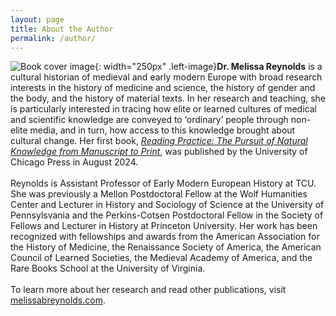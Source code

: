 ```yaml
---
layout: page
title: About the Author
permalink: /author/
---
```


![Book cover image](https://press.uchicago.edu/dam/ucp/books/jacket/978/02/26/83/9780226834894.jpg){: width="250px" .left-image}**Dr. Melissa Reynolds** is a cultural historian of medieval and early modern Europe with broad 
research interests in the
history of medicine and science, the history of gender and the body, and the history of
material texts. In her research and teaching, she is particularly interested in
tracing how elite or learned cultures of medical and scientific knowledge are conveyed
to ‘ordinary’ people through non-elite media, and in turn, how access to this knowledge
brought about cultural change. Her first book, [_Reading Practice: The Pursuit of Natural Knowledge from Manuscript to Print_](https://press.uchicago.edu/ucp/books/book/chicago/R/bo222256991.html), was published by the University of Chicago Press in August 2024. 
<br>
<br>
Reynolds is Assistant Professor of Early Modern 
European History at TCU. She was previously a Mellon Postdoctoral Fellow at the Wolf Humanities Center 
and Lecturer in History and Sociology of Science at the University of Pennsylsvania and the Perkins-Cotsen Postdoctoral Fellow in the Society 
of Fellows and Lecturer in History at Princeton University. Her work has been 
recognized with fellowships and awards from the American Association for the History of Medicine, the Renaissance 
Society of America, the American Council of Learned Societies, the Medieval Academy of 
America, and the Rare Books School at the University of Virginia.
<br>
<br>
To learn more about her research and read other publications, visit [melissabreynolds.com](https://melissabreynolds.com).
